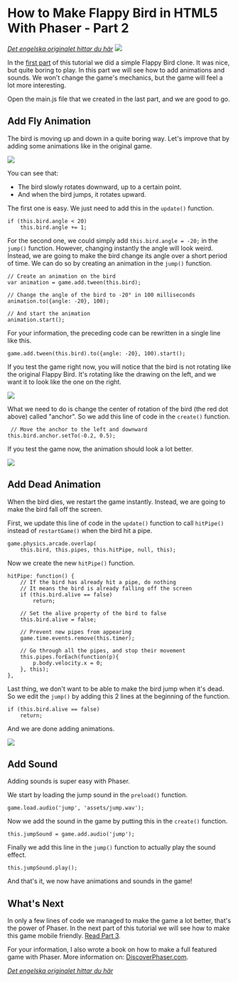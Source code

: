 # How to Make Flappy Bird in HTML5 With Phaser - Part 2
[_Det engelska originalet hittar du här_](http://www.lessmilk.com/tutorial/flappy-bird-phaser-2)
![](http://lessmilk.com/imgtut/FB2/1.png)

In the [first part](http://lessmilk.com/tutorial/flappy-bird-phaser-1) of this tutorial we did a simple Flappy Bird clone. It was nice, but quite boring to play. In this part we will see how to add animations and sounds. We won't change the game's mechanics, but the game will feel a lot more interesting.

Open the main.js file that we created in the last part, and we are good to go.

## Add Fly Animation

The bird is moving up and down in a quite boring way. Let's improve that by adding some animations like in the original game.

![](http://lessmilk.com/imgtut/FB2/5.gif)

You can see that:

*   The bird slowly rotates downward, up to a certain point.
*   And when the bird jumps, it rotates upward.

The first one is easy. We just need to add this in the `update()` function.

    if (this.bird.angle < 20)
        this.bird.angle += 1; 

For the second one, we could simply add `this.bird.angle = -20;` in the `jump()` function. However, changing instantly the angle will look weird. Instead, we are going to make the bird change its angle over a short period of time. We can do so by creating an animation in the `jump()` function.

    // Create an animation on the bird
    var animation = game.add.tween(this.bird);

    // Change the angle of the bird to -20° in 100 milliseconds
    animation.to({angle: -20}, 100);

    // And start the animation
    animation.start(); 

For your information, the preceding code can be rewritten in a single line like this.

    game.add.tween(this.bird).to({angle: -20}, 100).start(); 

If you test the game right now, you will notice that the bird is not rotating like the original Flappy Bird. It's rotating like the drawing on the left, and we want it to look like the one on the right.

![](http://lessmilk.com/imgtut/FB2/2.png)

What we need to do is change the center of rotation of the bird (the red dot above) called "anchor". So we add this line of code in the `create()` function.

     // Move the anchor to the left and downward
    this.bird.anchor.setTo(-0.2, 0.5); 

If you test the game now, the animation should look a lot better.

![](http://lessmilk.com/imgtut/FB2/3.gif)

## Add Dead Animation

When the bird dies, we restart the game instantly. Instead, we are going to make the bird fall off the screen.

First, we update this line of code in the `update()` function to call `hitPipe()` instead of `restartGame()` when the bird hit a pipe.

    game.physics.arcade.overlap(
        this.bird, this.pipes, this.hitPipe, null, this);  

Now we create the new `hitPipe()` function.

    hitPipe: function() {
        // If the bird has already hit a pipe, do nothing
        // It means the bird is already falling off the screen
        if (this.bird.alive == false)
            return;

        // Set the alive property of the bird to false
        this.bird.alive = false;

        // Prevent new pipes from appearing
        game.time.events.remove(this.timer);

        // Go through all the pipes, and stop their movement
        this.pipes.forEach(function(p){
            p.body.velocity.x = 0;
        }, this);
    }, 

Last thing, we don't want to be able to make the bird jump when it's dead. So we edit the `jump()` by adding this 2 lines at the beginning of the function.

    if (this.bird.alive == false)
        return;  

And we are done adding animations.

![](http://lessmilk.com/imgtut/FB2/4.gif)

## Add Sound

Adding sounds is super easy with Phaser.

We start by loading the jump sound in the `preload()` function.

    game.load.audio('jump', 'assets/jump.wav'); 

Now we add the sound in the game by putting this in the `create()` function.

    this.jumpSound = game.add.audio('jump'); 

Finally we add this line in the `jump()` function to actually play the sound effect.

    this.jumpSound.play(); 

And that's it, we now have animations and sounds in the game!

## What's Next

In only a few lines of code we managed to make the game a lot better, that's the power of Phaser. In the next part of this tutorial we will see how to make this game mobile friendly. [Read Part 3](http://lessmilk.com/tutorial/flappy-bird-phaser-3).

For your information, I also wrote a book on how to make a full featured game with Phaser. More information on: [DiscoverPhaser.com](http://www.discoverphaser.com).

[_Det engelska originalet hittar du här_](http://www.lessmilk.com/tutorial/flappy-bird-phaser-2)
